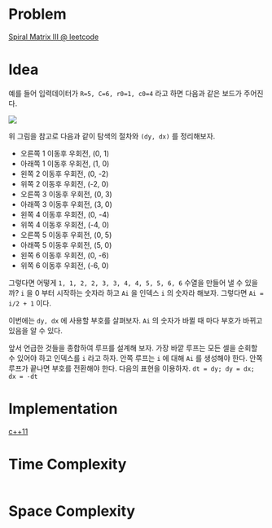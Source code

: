 # Problem

[Spiral Matrix III @ leetcode](https://leetcode.com/problems/spiral-matrix-iii/description/)

# Idea

예를 들어 입력데이터가 `R=5, C=6, r0=1, c0=4` 라고 하면
다음과 같은 보드가 주어진다.

![](https://s3-lc-upload.s3.amazonaws.com/uploads/2018/08/24/example_2.png)

위 그림을 참고로 다음과 같이 탐색의 절차와 `(dy, dx)` 를 정리해보자.

* 오른쪽 1 이동후 우회전, (0, 1)
* 아래쪽 1 이동후 우회전, (1, 0)
* 왼쪽 2 이동후 우회전, (0, -2)
* 위쪽 2 이동후 우회전, (-2, 0)
* 오른쪽 3 이동후 우회전, (0, 3)
* 아래쪽 3 이동후 우회전, (3, 0)
* 왼쪽 4 이동후 우회전, (0, -4)
* 위쪽 4 이동후 우회전, (-4, 0)
* 오른쪽 5 이동후 우회전, (0, 5)
* 아래쪽 5 이동후 우회전, (5, 0)
* 왼쪽 6 이동후 우회전, (0, -6)
* 위쪽 6 이동후 우회전, (-6, 0)

그렇다면 어떻게 `1, 1, 2, 2, 3, 3, 4, 4, 5, 5, 6, 6` 수열을 만들어 낼
수 있을까?  `i` 을 0 부터 시작하는 숫자라 하고 `Ai` 을 인덱스 `i` 의 숫자라
해보자. 그렇다면 `Ai = i/2 + 1` 이다.

이번에는 `dy, dx` 에 사용할 부호를 살펴보자. `Ai` 의 숫자가 바뀔 때 마다 부호가 바뀌고 있음을 알 수 있다.

앞서 언급한 것들을 종합하여 루프를 설계해 보자. 가장 바깥 루프는 모든 셀을 순회할 수 있어야 하고 인덱스를 `i` 라고 하자. 안쪽 루프는 `i` 에 대해 `Ai` 를 생성해야 한다. 안쪽 루프가 끝나면 부호를 전환해야 한다. 다음의 표현을 이용하자. `dt = dy; dy = dx; dx = -dt`

# Implementation

[c++11](a.cpp)

# Time Complexity

```
```

# Space Complexity

```
```

